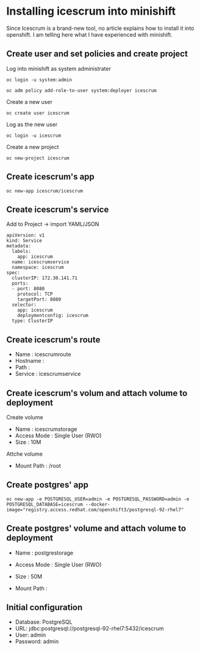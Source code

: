 # Installing icescrum into minishift
Since Icescrum is a brand-new tool, no article explains how to install it into openshift.
I am telling here what I have experienced with minishift.

## Create user and set policies and create project
Log into minishift as system administrater
```
oc login -u system:admin
```

```
oc adm policy add-role-to-user system:deployer icescrum
```
Create a new user
```
oc create user icescrum
```
Log as the new user
```
oc login -u icescrum
```
Create a new project
```
oc new-project icescrum
```



## Create icescrum's app
```
oc new-app icescrum/icescrum
```

## Create icescrum's service
Add to Project -> import YAML/JSON
```console
apiVersion: v1
kind: Service
metadata:
  labels:
    app: icescrum
  name: icescrumservice
  namespace: icescrum
spec:
  clusterIP: 172.30.141.71  
  ports:
  - port: 8080              
    protocol: TCP
    targetPort: 8080
  selector:
    app: icescrum
    deploymentconfig: icescrum
  type: ClusterIP
```

## Create icescrum's route
* Name : icescrumroute
* Hostname : 
* Path : 
* Service : icescrumservice 
## Create icescrum's volum and attach volume to deployment
Create volume
* Name : icescrumstorage
* Access Mode : Single User (RWO) 
* Size : 10M

Attche volume
* Mount Path : /root


## Create postgres' app
```
oc new-app -e POSTGRESQL_USER=admin -e POSTGRESQL_PASSWORD=admin -e POSTGRESQL_DATABASE=icescrum --docker-image="registry.access.redhat.com/openshift3/postgresql-92-rhel7"
```

## Create postgres' volume and attach volume to deployment
* Name : postgrestorage
* Access Mode : Single User (RWO) 
* Size : 50M

* Mount Path : 

## Initial configuration
* Database:                   PostgreSQL
* URL:                        jdbc:postgresql://postgresql-92-rhel7:5432/icescrum
* User:                       admin
* Password:                   admin


